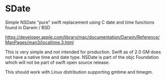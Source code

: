 # SDate
Simple NSDate "pure" swift replacement using C date and time functions found in Darwin / BSD

https://developer.apple.com/library/mac/documentation/Darwin/Reference/ManPages/man3/localtime.3.html

This is very simple and not intended for production. Swift as of 2.0 GM does not have a native time and date type. 
NSDate is part of the objc Foundation which will not be part of swift open source release. 

This should work with Linux distribution supporting gmtime and timegm. 
